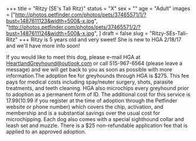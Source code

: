 +++
title = "Ritzy (SE's Tali Ritz)"
status = "X"
sex = ""
age = "Adult"
images = ["http://photos.petfinder.com/photos/pets/37465571/1/?bust=1487611123&width=500&-x.jpg",
"http://photos.petfinder.com/photos/pets/37465571/2/?bust=1487611124&width=500&-x.jpg",
]
draft = false
slug = "Ritzy-SEs-Tali-Ritz"
+++
Ritzy is 5 years old and very sweet! She is new to HGA 2/18/17 and we'll have more info soon!

If you would like to meet this dog, please e-mail HGA at HeartlandGreyhound@outlook.com or call 515-967-6564 (please leave a message) and we will get back to you as soon as possible with more information.The adoption fee for greyhounds through HGA is $275. This fee pays for medical costs including spay/neuter surgery, shots, parasite treatments, and teeth cleaning. HGA also microchips every greyhound prior to adoption as a permanent form of ID. The additional cost for this service is $17.99 ($10.99 if you register at the time of adoption through the Petfinder website or phone number) which covers the chip, activation, and membership and is a substantial savings over the usual cost for microchipping. Each dog also comes with a special sighthound collar and leash set and muzzle. There is a $25 non-refundable application fee that is applied to an approved adoption.
